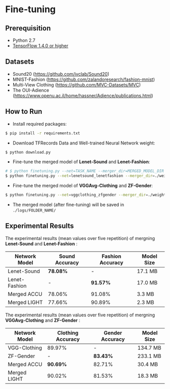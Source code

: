 # Fine-tuning
## Prerequisition
- Python 2.7
- [TensorFlow 1.4.0 or higher](https://github.com/tensorflow/tensorflow)

## Datasets
- Sound20 (https://github.com/ivclab/Sound20)
- MNIST-Fashion (https://github.com/zalandoresearch/fashion-mnist)
- Multi-View Clothing (https://github.com/MVC-Datasets/MVC)
- The OUI-Adience (https://www.openu.ac.il/home/hassner/Adience/publications.html)

## How to Run
- Install required packages:
```bash
$ pip install -r requirements.txt
```

- Download TFRecords Data and Well-trained Neural Network weight:
```bash
$ python download.py
```

- Fine-tune the merged model of **Lenet-Sound** and **Lenet-Fashion**:
```bash
# $ python finetuning.py --net=TASK_NAME --merger_dir=MERGED_MODEL_DIR
$ python finetuning.py --net=lenetsound_lenetfashion --merger_dir=./weight_loader/weight/lenetsound_lenetfashion/merge_ACCU/ --batch_size=64  --save_model=True
```

- Fine-tune the merged model of **VGGAvg-Clothing** and **ZF-Gender**:
```bash
$ python finetuning.py --net=vggclothing_zfgender --merger_dir=./weight_loader/weight/vggclothing_zfgender/merge_ACCU/  --save_model=True --lr_rate=0.00006 --batch_size=16
```

- The merged model (after fine-tuning) will be saved in `./logs/FOLDER_NAME/`

## Experimental Results 

The experimental results (mean values over five repetition) of mergning **Lenet-Sound** and **Lenet-Fashion** :

Network Model | Sound Accuracy | Fashion Accuracy | Model Size 
----------------- | ---------------- | ---------------- | ----------------
Lenet-Sound     |**78.08%** | -         | 17.1 MB
Lenet-Fashion   |  -        |**91.57%** | 17.0 MB
Merged ACCU     |  78.06%   | 91.08%    | 3.3 MB
Merged LIGHT    |  77.66%   | 90.89%    | 2.3 MB

The experimental results (mean values over five repetition) of mergning **VGGAvg-Clothing** and **ZF-Gender** :

Network Model | Clothing Accuracy | Gender Accuracy | Model Size 
----------------- | ---------------- | ---------------- | ----------------
VGG-Clothing     |89.97% | -         | 134.7 MB
ZF-Gender   |  -        |**83.43%** | 233.1 MB
Merged ACCU     |  **90.69%**   | 82.71%    | 30.4 MB
Merged LIGHT    |  90.02%   | 81.53%    | 18.3 MB


    
    

